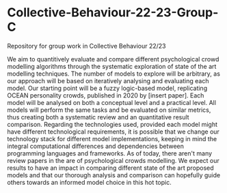 # Collective-Behaviour-22-23-Group-C
Repository for group work in Collective Behaviour 22/23

We aim to quantitively evaluate and compare different psychological crowd modelling algorithms through the systematic exploration of  state of the art modelling techniques. 
The number of models to explore will be arbitrary, as our approach will be based on iteratively analysing and evaluating each model. Our starting point will be a fuzzy logic-based model, replicating OCEAN personality crowds, published in 2020 by [insert paper].
Each model will be analysed on both a conceptual level and a practical level. All models will perform the same tasks and be evaluated on similar metrics, thus creating both a systematic review and an quantitative result comparison.
Regarding the technologies used, provided each model might have different technological requirements, it is possible that we change our technology stack for different model implementations, keeping in mind the integral computational differences and dependencies between programming languages and frameworks.
As of today, there aren't many review papers in the are of psychological crowds modelling. We expect our results to have an impact in comparing different state of the art proposed models and that our thorough analysis and comparison can hopefully guide others towards an informed model choice in this hot topic.
